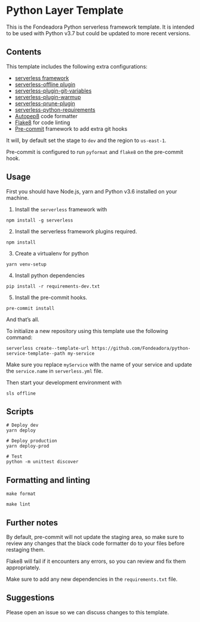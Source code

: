 # Python Layer Template

This is the Fondeadora Python serverless framework template.
It is intended to be used with Python v3.7 but could be updated to more recent versions.

## Contents

This template includes the following extra configurations:

- [serverless framework][1]
- [serverless-offline plugin][2]
- [serverless-plugin-git-variables][6]
- [serverless-plugin-warmup][7]
- [serverless-prune-plugin][8]
- [serverless-python-requirements][9]
- [Autopep8][3] code formatter
- [Flake8][4] for code linting
- [Pre-commit][5] framework to add extra git hooks

It will, by default set the stage to `dev` and the region to `us-east-1`.

Pre-commit is configured to run `pyformat` and `flake8` on the pre-commit hook.

## Usage

First you should have Node.js, yarn and Python v3.6 installed on your machine.

1. Install the `serverless` framework with

```shell
npm install -g serverless
```

2. Install the serverless framework plugins required.

```shell
npm install
```

3. Create a virtualenv for python

```shell
yarn venv-setup
```

4. Install python dependencies

```shell
pip install -r requirements-dev.txt
```

5. Install the pre-commit hooks.

```shell
pre-commit install
```

And that’s all.

To initialize a new repository using this template use the following command:

```shell
serverless create--template-url https://github.com/Fondeadora/python-service-template--path my-service
```

Make sure you replace `myService` with the name of your service and update the `service.name` in `serverless.yml` file.

Then start your development environment with

```
sls offline
```

## Scripts

```shell
# Deploy dev
yarn deploy

# Deploy production
yarn deploy-prod

# Test
python -m unittest discover
```

## Formatting and linting

```shell
make format
```

```shell
make lint
```

## Further notes

By default, pre-commit will not update the staging area, so make sure to review any changes that the black code formatter do to your files before restaging them.

Flake8 will fail if it encounters any errors, so you can review and fix them appropriately.

Make sure to add any new dependencies in the `requirements.txt` file.

## Suggestions

Please open an issue so we can discuss changes to this template.

[1]: https://serverless.com/
[2]: https://github.com/dherault/serverless-offline
[3]: https://black.readthedocs.io/en/stable/
[4]: http://flake8.pycqa.org/en/latest/
[5]: https://pre-commit.com/
[6]: https://github.com/jacob-meacham/serverless-plugin-git-variables
[7]: https://github.com/FidelLimited/serverless-plugin-warmup
[8]: https://github.com/claygregory/serverless-prune-plugin
[9]: https://github.com/UnitedIncome/serverless-python-requirements
